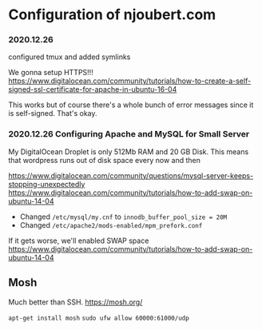 # Configuration of njoubert.com

### 2020.12.26 

configured tmux and added symlinks

We gonna setup HTTPS!!! https://www.digitalocean.com/community/tutorials/how-to-create-a-self-signed-ssl-certificate-for-apache-in-ubuntu-16-04

This works but of course there's a whole bunch of error messages since it is self-signed. That's okay.




### 2020.12.26 Configuring Apache and MySQL for Small Server

My DigitalOcean Droplet is only 512Mb RAM and 20 GB Disk. 
This means that wordpress runs out of disk space every now and then

https://www.digitalocean.com/community/questions/mysql-server-keeps-stopping-unexpectedly
https://www.digitalocean.com/community/tutorials/how-to-add-swap-on-ubuntu-14-04

* Changed `/etc/mysql/my.cnf` to `innodb_buffer_pool_size = 20M`
* Changed `/etc/apache2/mods-enabled/mpm_prefork.conf`

If it gets worse, we'll enabled SWAP space https://www.digitalocean.com/community/tutorials/how-to-add-swap-on-ubuntu-14-04 

## Mosh

Much better than SSH. https://mosh.org/

`apt-get install mosh`
`sudo ufw allow 60000:61000/udp`
